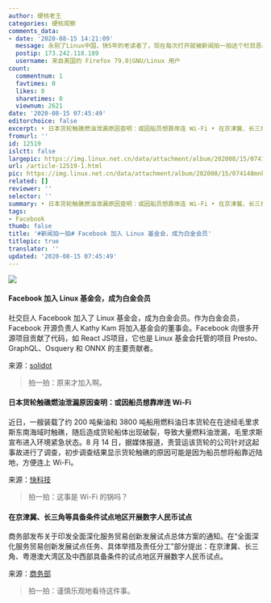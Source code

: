 ```yaml
---
author: 硬核老王
categories: 硬核观察
comments_data:
- date: '2020-08-15 14:21:09'
  message: 永别了Linux中国，快5年的老读者了，现在每次打开就被新闻拍一拍这个栏目恶心的不要不要的。希望平台以后还是越办越好吧，但是我是不会回来了。
  postip: 173.242.118.189
  username: 来自美国的 Firefox 79.0|GNU/Linux 用户
count:
  commentnum: 1
  favtimes: 0
  likes: 0
  sharetimes: 0
  viewnum: 2621
date: '2020-08-15 07:45:49'
editorchoice: false
excerpt: • 日本货轮触礁燃油泄漏原因查明：或因船员想靠岸连 Wi-Fi • 在京津冀、长三角等具备条件试点地区开展数字人民币试点
fromurl: ''
id: 12519
islctt: false
largepic: https://img.linux.net.cn/data/attachment/album/202008/15/074148mnkezk0kznrkeyhr.jpg
url: /article-12519-1.html
pic: https://img.linux.net.cn/data/attachment/album/202008/15/074148mnkezk0kznrkeyhr.jpg.thumb.jpg
related: []
reviewer: ''
selector: ''
summary: • 日本货轮触礁燃油泄漏原因查明：或因船员想靠岸连 Wi-Fi • 在京津冀、长三角等具备条件试点地区开展数字人民币试点
tags:
- Facebook
thumb: false
title: '#新闻拍一拍# Facebook 加入 Linux 基金会，成为白金会员'
titlepic: true
translator: ''
updated: '2020-08-15 07:45:49'
---
```


![](/data/attachment/album/202008/15/074148mnkezk0kznrkeyhr.jpg)


#### Facebook 加入 Linux 基金会，成为白金会员


社交巨人 Facebook 加入了 Linux 基金会，成为白金会员。作为白金会员，Facebook 开源负责人 Kathy Kam 将加入基金会的董事会。Facebook 向很多开源项目贡献了代码，如 React JS项目，它也是 Linux 基金会托管的项目 Presto、GraphQL、Osquery 和 ONNX 的主要贡献者。


来源：[solidot](https://www.solidot.org/story?sid=65248)



> 
> 拍一拍：原来才加入啊。
> 
> 
> 


#### 日本货轮触礁燃油泄漏原因查明：或因船员想靠岸连 Wi-Fi


近日，一艘装载了约 200 吨柴油和 3800 吨船用燃料油日本货轮在在途经毛里求斯东南海域时触礁，随后造成货轮船体出现破裂，导致大量燃料油泄漏，毛里求斯宣布进入环境紧急状态。8 月 14 日，据媒体报道，责营运该货轮的公司针对这起事故进行了调查，初步调查结果显示货轮触礁的原因可能是因为船员想将船靠近陆地，方便连上 Wi-Fi。


来源：[快科技](https://www.cnbeta.com/articles/tech/1015795.htm)



> 
> 拍一拍：这事是 Wi-Fi 的锅吗？
> 
> 
> 


#### 在京津冀、长三角等具备条件试点地区开展数字人民币试点


商务部发布关于印发全面深化服务贸易创新发展试点总体方案的通知。在“全面深化服务贸易创新发展试点任务、具体举措及责任分工”部分提出：在京津冀、长三角、粤港澳大湾区及中西部具备条件的试点地区开展数字人民币试点。


来源：[商务部](https://www.cnbeta.com/articles/tech/1015677.htm)



> 
> 拍一拍：谨慎乐观地看待这件事。
> 
> 
>